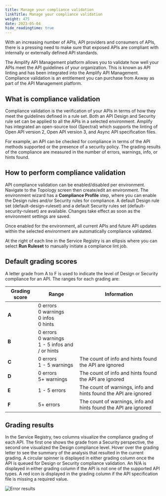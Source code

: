 ```yaml
---
title: Manage your compliance validation
linkTitle: Manage your compliance validation
weight: 475
date: 2023-05-04
hide_readingtime: true
---
```


With an increasing number of APIs, API providers and consumers of APIs, there is a pressing need to make sure that exposed APIs are compliant with internally or externally defined API standards.

The Amplify API Management platform allows you to validate how well your APIs meet the API guidelines of your organization. This is known as API linting and has been integrated into the Amplify API Management. Compliance validation is an entitlement you can purchase from Axway as part of the API Management platform.

## What is compliance validation

Compliance validation is the verification of your APIs in terms of how they meet the guidelines defined in a rule set. Both an API Design and Security rule set can be applied to all the APIs in a selected environment. Amplify has integrated an open-source tool (Spectral) which supports the linting of Open API version 2, Open API version 3, and Async API specification files.

For example, an API can be checked for compliance in terms of the API methods supported or the presence of a security policy. The grading results of the compliance are measured in the number of errors, warnings, info, or hints found.

## How to perform compliance validation

API compliance validation can be enabled/disabled per environment. Navigate to the Topology screen then create/edit an environment. The environment wizard has a **Compliance Profile** step, where you can enable the Design rules and/or Security rules for compliance. A default Design rule set (default-design-ruleset) and a default Security rules set (default-security-ruleset) are available. Changes take effect as soon as the environment settings are saved.

Once enabled for the environment, all current APIs and future API updates within the selected environment are automatically compliance validated.

At the right of each line in the Service Registry is an ellipsis where you can select **Run Ruleset** to manually initiate a compliance lint job.

## Default grading scores

A letter grade from A to F is used to indicate the level of Design or Security compliance for an API. The ranges for each grading are:

| Grading score  | Range  | Information  |
|----------------|--------|--------------|
| **A**          | 0 errors <br />0 warnings <br />0 infos <br />0 hints         |   |
| **B**          | 0 errors <br />0 warnings <br />1 - 5 infos and / or hints |   |
| **C**          | 0 errors <br />1 - 5 warnings | The count of info and hints found the API are ignored |
| **D**          | 0 errors <br />5+ warnings | The count of info and hints found the API are ignored |
| **E**          | 1 - 5 errors | The count of warnings, info and hints found the API are ignored |
| **F**          | 5+ errors | The count of warnings, info and hints found the API are ignored |

## Grading results

In the Service Registry, two columns visualize the compliance grading of each API. The first one shows the grade from a Security perspective, the second one visualized the Design compliance level. Hover over the grading letter to see the summary of the analysis that resulted in the current grading. A circular spinner is displayed in either grading column once the API is queued for Design or Security compliance validation. An N/A is displayed in either grading column if the API is not one of the supported API types. A red icon is displayed in the grading column if the API specification file is missing a required value.

![Error results](/Images/compliance/error_results.png)
